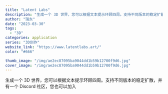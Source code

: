 ```yaml
---
title: "Latent Labs"
description: "生成一个 3D 世界，您可以根据文本提示环顾四周。支持不同版本的稳定扩散，并有一个 Discord 社区，您也可以加入"
author: "瑞东"
date: "2023-03-30"
tags:
  - "3D"
categories: application
series: "3D创作"
website_link: "https://www.latentlabs.art/"
color: "#666"

thumb_image: "/img/ae2ec87095ba9044dd1b59b12700f9d6.jpg"
cover_image: "/img/ae2ec87095ba9044dd1b59b12700f9d6.jpg"
---
```


生成一个 3D 世界，您可以根据文本提示环顾四周。支持不同版本的稳定扩散，并有一个 Discord 社区，您也可以加入